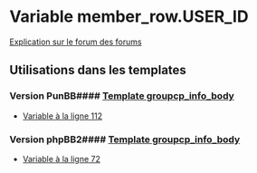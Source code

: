 # Variable member_row.USER_ID
[Explication sur le forum des forums](http://forum.forumactif.com/t294113-listing-des-variables#member_row.USER_ID)
## Utilisations dans les templates
### Version PunBB#### [Template groupcp_info_body](punbb/groupcp_info_body.md)
* [Variable à la ligne 112](../punbb/groupcp_info_body.tpl#L112)
### Version phpBB2#### [Template groupcp_info_body](subsilver/groupcp_info_body.md)
* [Variable à la ligne 72](../subsilver/groupcp_info_body.tpl#L72)